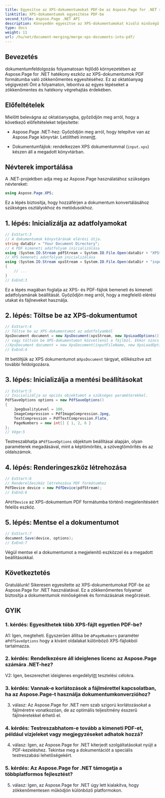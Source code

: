 ```yaml
---
title: Egyesítse az XPS-dokumentumokat PDF-be az Aspose.Page for .NET segítségével
linktitle: XPS-dokumentumok egyesítése PDF-be
second_title: Aspose.Page .NET API
description: Könnyedén egyesítse az XPS-dokumentumokat kiváló minőségű PDF-fájlokká az Aspose.Page for .NET segítségével. Kövesse lépésről lépésre útmutatónkat a zökkenőmentes dokumentumátalakítás érdekében.
type: docs
weight: 11
url: /hu/net/document-merging/merge-xps-documents-into-pdf/
---
```

## Bevezetés

dokumentumfeldolgozás folyamatosan fejlődő környezetében az Aspose.Page for .NET hatékony eszköz az XPS-dokumentumok PDF formátumba való zökkenőmentes egyesítéséhez. Ez az oktatóanyag végigvezeti Önt a folyamaton, lebontva az egyes lépéseket a zökkenőmentes és hatékony végrehajtás érdekében.

## Előfeltételek

Mielőtt belevágna az oktatóanyagba, győződjön meg arról, hogy a következő előfeltételeket teljesítette:

-  Aspose.Page .NET-hez: Győződjön meg arról, hogy telepítve van az Aspose.Page könyvtár. Letöltheti innen[itt](https://releases.aspose.com/page/net/).

- Dokumentumfájlok: rendelkezzen XPS dokumentummal (`input.xps`) készen áll a megadott könyvtárban.

## Névterek importálása

A .NET-projektben adja meg az Aspose.Page használatához szükséges névtereket:

```csharp
using Aspose.Page.XPS;
```

Ez a lépés biztosítja, hogy hozzáférjen a dokumentum konvertálásához szükséges osztályokhoz és metódusokhoz.

## 1. lépés: Inicializálja az adatfolyamokat

```csharp
// ExStart:3
// A dokumentumok könyvtárának elérési útja.
string dataDir = "Your Document Directory";
// A PDF kimeneti adatfolyam inicializálása
using (System.IO.Stream pdfStream = System.IO.File.Open(dataDir + "XPStoPDF_out.pdf", System.IO.FileMode.OpenOrCreate, System.IO.FileAccess.Write))
// XPS bemeneti adatfolyam inicializálása
using (System.IO.Stream xpsStream = System.IO.File.Open(dataDir + "input.xps", System.IO.FileMode.Open))
{
    // ...
}
// ExEnd:3
```

Ez a lépés magában foglalja az XPS- és PDF-fájlok bemeneti és kimeneti adatfolyamának beállítását. Győződjön meg arról, hogy a megfelelő elérési utakat és fájlneveket használja.

## 2. lépés: Töltse be az XPS-dokumentumot

```csharp
// ExStart:4
// Töltse be az XPS-dokumentumot az adatfolyamból
XpsDocument document = new XpsDocument(xpsStream, new XpsLoadOptions());
// vagy töltsön be XPS-dokumentumot közvetlenül a fájlból. Ekkor nincs szükség xpsStreamre.
//XpsDocument document = new XpsDocument(inputFileName, new XpsLoadOptions());
// ExEnd:4
```

 Itt betöltjük az XPS dokumentumot a`XpsDocument` tárgyat, előkészítve azt további feldolgozásra.

## 3. lépés: Inicializálja a mentési beállításokat

```csharp
// ExStart:5
// Inicializálja az opciós objektumot a szükséges paraméterekkel.
PdfSaveOptions options = new PdfSaveOptions()
{
    JpegQualityLevel = 100,
    ImageCompression = PdfImageCompression.Jpeg,
    TextCompression = PdfTextCompression.Flate,
    PageNumbers = new int[] { 1, 2, 6 }
};
// Vége:5
```

 Testreszabhatja a`PdfSaveOptions` objektum beállításai alapján, olyan paraméterek megadásával, mint a képtömörítés, a szövegtömörítés és az oldalszámok.

## 4. lépés: Renderingeszköz létrehozása

```csharp
// ExStart:6
// Renderelőeszköz létrehozása PDF formátumhoz
PdfDevice device = new PdfDevice(pdfStream);
// ExEnd:6
```

 A`PdfDevice` az XPS-dokumentum PDF formátumba történő megjelenítéséért felelős eszköz.

## 5. lépés: Mentse el a dokumentumot

```csharp
// ExStart:7
document.Save(device, options);
// ExEnd:7
```

Végül mentse el a dokumentumot a megjelenítő eszközzel és a megadott beállításokkal.

## Következtetés

Gratulálunk! Sikeresen egyesítette az XPS-dokumentumokat PDF-be az Aspose.Page for .NET használatával. Ez a zökkenőmentes folyamat biztosítja a dokumentumok minőségének és formázásának megőrzését.

## GYIK

### 1. kérdés: Egyesíthetek több XPS-fájlt egyetlen PDF-be?

 A1: Igen, megteheti. Egyszerűen állítsa be a`PageNumbers` paraméter a`PdfSaveOptions` hogy a kívánt oldalakat különböző XPS-fájlokból tartalmazza.

### 2. kérdés: Rendelkezésre áll ideiglenes licenc az Aspose.Page számára .NET-hez?

 V2: Igen, beszerezhet ideiglenes engedélyt[itt](https://purchase.aspose.com/temporary-license/) tesztelési célokra.

### 3. kérdés: Vannak-e korlátozások a fájlmérettel kapcsolatban, ha az Aspose.Page-t használja dokumentumkonverzióhoz?

3. válasz: Az Aspose.Page for .NET nem szab szigorú korlátozásokat a fájlméretre vonatkozóan, de az optimális teljesítmény ésszerű fájlméretekkel érhető el.

### 4. kérdés: Testreszabhatom-e tovább a kimeneti PDF-et, például vízjeleket vagy megjegyzéseket adhatok hozzá?

4. válasz: Igen, az Aspose.Page for .NET kiterjedt szolgáltatásokat nyújt a PDF-kezeléshez. Tekintse meg a dokumentációt a speciális testreszabási lehetőségekért.

### 5. kérdés: Az Aspose.Page for .NET támogatja a többplatformos fejlesztést?

5. válasz: Igen, az Aspose.Page for .NET úgy lett kialakítva, hogy zökkenőmentesen működjön különböző platformokon.